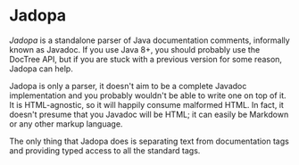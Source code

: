 # Jadopa

_Jadopa_ is a standalone parser of Java documentation comments, informally
known as Javadoc. If you use Java 8+, you should probably use the DocTree API,
but if you are stuck with a previous version for some reason, Jadopa can help.

Jadopa is only a parser, it doesn't aim to be a complete Javadoc implementation
and you probably wouldn't be able to write one on top of it. It is
HTML-agnostic, so it will happily consume malformed HTML. In fact, it doesn't
presume that you Javadoc will be HTML; it can easily be Markdown or any other
markup language.

The only thing that Jadopa does is separating text from documentation tags and
providing typed access to all the standard tags.

